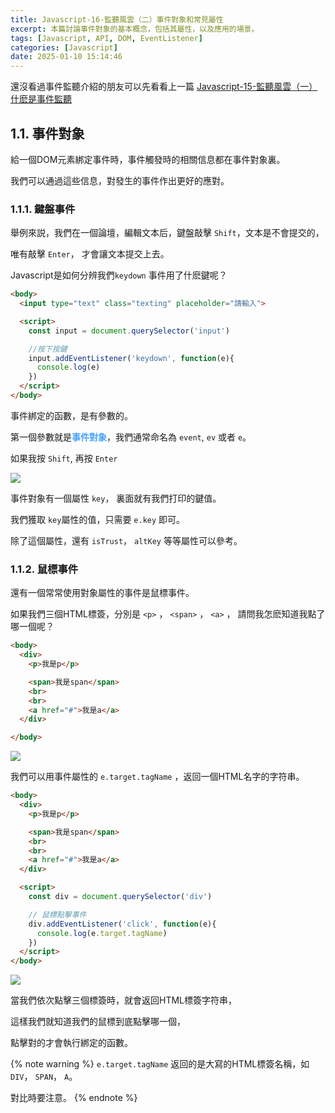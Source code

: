 ```yaml
---
title: Javascript-16-監聽風雲（二）事件對象和常見屬性
excerpt: 本篇討論事件對象的基本概念，包括其屬性，以及應用的場景。
tags: [Javascript, API, DOM, EventListener] 
categories: [Javascript]
date: 2025-01-10 15:14:46
---
```


還沒看過事件監聽介紹的朋友可以先看看上一篇 [Javascript-15-監聽風雲（一）什麽是事件監聽](https://wooiseong.vercel.app/2025/01/09/JS-15-eventIntro/)

## 1.1. 事件對象
給一個DOM元素綁定事件時，事件觸發時的相關信息都在事件對象裏。

我們可以通過這些信息，對發生的事件作出更好的應對。


### 1.1.1. 鍵盤事件
舉例來説，我們在一個論壇，編輯文本后，鍵盤敲擊 `Shift`，文本是不會提交的，

唯有敲擊 `Enter`， 才會讓文本提交上去。

Javascript是如何分辨我們`keydown` 事件用了什麽鍵呢？

```html
<body>
  <input type="text" class="texting" placeholder="請輸入">

  <script>
    const input = document.querySelector('input')

    //按下按鍵
    input.addEventListener('keydown', function(e){
      console.log(e)
    })
  </script>
</body>
```

事件綁定的函數，是有參數的。

第一個參數就是<font color="#46A3FF">**事件對象**</font>，我們通常命名為 `event`, `ev` 或者 `e`。

如果我按 `Shift`, 再按 `Enter`

![](/img/JS/JS-16-1.png) 

事件對象有一個屬性 `key`， 裏面就有我們打印的鍵值。

我們獲取 `key`屬性的值，只需要 `e.key` 即可。

除了這個屬性，還有 `isTrust`， `altKey` 等等屬性可以參考。


### 1.1.2. 鼠標事件
還有一個常常使用對象屬性的事件是鼠標事件。

如果我們三個HTML標簽，分別是 `<p>` ， `<span>` ， `<a>` ， 請問我怎麽知道我點了哪一個呢？

```html
<body>
  <div>
    <p>我是p</p>

    <span>我是span</span>
    <br>
    <br>
    <a href="#">我是a</a>
  </div>

</body>
```

![](/img/JS/JS-16-2.png) 
<br>

我們可以用事件屬性的 `e.target.tagName` ，返回一個HTML名字的字符串。

```html
<body>
  <div>
    <p>我是p</p>

    <span>我是span</span>
    <br>
    <br>
    <a href="#">我是a</a>
  </div>

  <script>
    const div = document.querySelector('div')

    // 鼠標點擊事件
    div.addEventListener('click', function(e){
      console.log(e.target.tagName)
    })
  </script>
</body>
```
![](/img/JS/JS-16-3.png) 

當我們依次點擊三個標簽時，就會返回HTML標簽字符串，

這樣我們就知道我們的鼠標到底點擊哪一個，

點擊對的才會執行綁定的函數。
<br>

{% note warning %}
`e.target.tagName` 返回的是大寫的HTML標簽名稱，如 `DIV`， `SPAN`， `A`。

對比時要注意。
{% endnote %}
